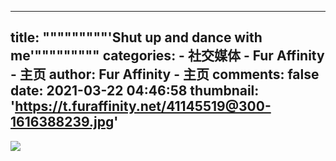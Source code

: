 
---
title: """""""""'Shut up and dance with me'"""""""""
categories: 
    - 社交媒体
    - Fur Affinity - 主页
author: Fur Affinity - 主页
comments: false
date: 2021-03-22 04:46:58
thumbnail: 'https://t.furaffinity.net/41145519@300-1616388239.jpg'
---

<div>   
<img src="https://t.furaffinity.net/41145519@300-1616388239.jpg" referrerpolicy="no-referrer">  
</div>
            